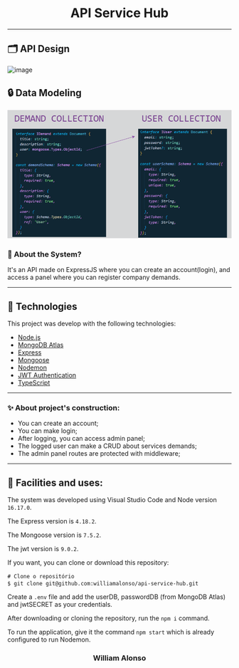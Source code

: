 <h1 align="center">
    API Service Hub
</h1>



---

</div>

## :card_index_dividers: API Design

![image](https://github.com/williamalonso/api-service-hub/assets/48453909/63d6a2f3-d327-4acb-8ed7-b33e122b6dd4)

## :lock: Data Modeling

<div align="start">
  <img src="/public/modelling.png" alt"schema system" title="schema system" width="600" />
</div>

### 🤔 About the System?

It's an API made on ExpressJS where you can create an account(login), and access a panel where you can register company demands.

---

## 🚀 Technologies

This project was develop with the following technologies:

- [Node.js](https://nodejs.org/en)
- [MongoDB Atlas](https://www.mongodb.com/atlas/database)
- [Express](https://expressjs.com/pt-br/)
- [Mongoose](https://mongoosejs.com)
- [Nodemon](https://nodemon.io)
- [JWT Authentication](https://jwt.io)
- [TypeScript](https://www.typescriptlang.org)

---

### ✨ About project's construction:

- You can create an account;
- You can make login;
- After logging, you can access admin panel;
- The logged user can make a CRUD about services demands;
- The admin panel routes are protected with middleware;

---

## 🙅 Facilities and uses:

The system was developed using Visual Studio Code and Node version `16.17.0`.

The Express version is `4.18.2`.

The Mongoose version is `7.5.2`.

The jwt version is `9.0.2`.

If you want, you can clone or download this repository:

```
# Clone o repositório
$ git clone git@github.com:williamalonso/api-service-hub.git
```

Create a `.env` file and add the userDB, passwordDB (from MongoDB Atlas) and jwtSECRET as your credentials.

After downloading or cloning the repository, run the `npm i` command.

To run the application, give it the command `npm start` which is already configured to run Nodemon.

<h3 align="center">William Alonso</h3>
